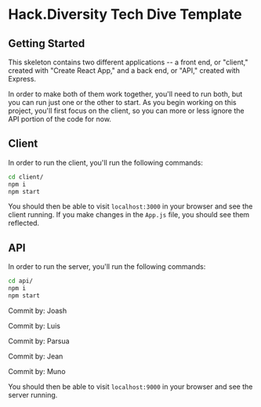 # Hack.Diversity Tech Dive Template

## Getting Started

This skeleton contains two different applications -- a front end, or "client," created with "Create React App," and a back end, or "API," created with Express. 

In order to make both of them work together, you'll need to run both, but you can run just one or the other to start. As you begin working on this project, you'll first focus on the client, so you can more or less ignore the API portion of the code for now.

## Client
In order to run the client, you'll run the following commands:

```bash
cd client/
npm i
npm start
```

You should then be able to visit `localhost:3000` in your browser and see the client running. If you make changes in the `App.js` file, you should see them reflected.

## API
In order to run the server, you'll run the following commands:

```bash
cd api/
npm i
npm start
```
Commit by: Joash

Commit by: Luis

Commit by: Parsua

Commit by: Jean

Commit by: Muno

You should then be able to visit `localhost:9000` in your browser and see the server running.